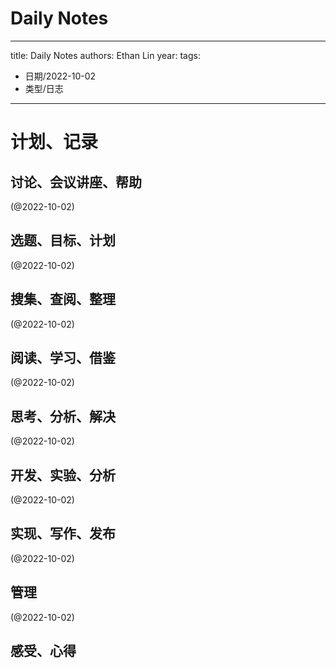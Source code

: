 

# Daily Notes


---
title: Daily Notes
authors: Ethan Lin
year:
tags:
  - 日期/2022-10-02 
  - 类型/日志 
---




# 计划、记录

## 讨论、会议讲座、帮助

(@2022-10-02)



## 选题、目标、计划

(@2022-10-02)



## 搜集、查阅、整理

(@2022-10-02)



## 阅读、学习、借鉴

(@2022-10-02)



## 思考、分析、解决

(@2022-10-02)



## 开发、实验、分析

(@2022-10-02)



## 实现、写作、发布

(@2022-10-02)





## 管理

(@2022-10-02)



## 感受、心得



